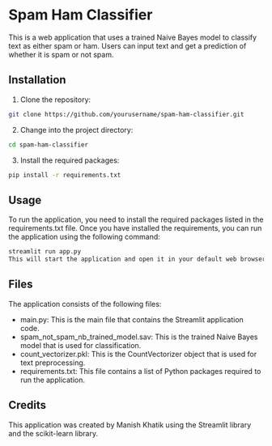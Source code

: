# Spam Ham Classifier
This is a web application that uses a trained Naive Bayes model to classify text as either spam or ham. Users can input text and get a prediction of whether it is spam or not spam.

## Installation
1. Clone the repository:
```sh
git clone https://github.com/yourusername/spam-ham-classifier.git
```

2. Change into the project directory:
```sh
cd spam-ham-classifier
```

3. Install the required packages:
```sh
pip install -r requirements.txt
```

## Usage
To run the application, you need to install the required packages listed in the requirements.txt file. Once you have installed the requirements, you can run the application using the following command:


```sh
streamlit run app.py
This will start the application and open it in your default web browser.
```

## Files
The application consists of the following files:

- main.py: This is the main file that contains the Streamlit application code.
- spam_not_spam_nb_trained_model.sav: This is the trained Naive Bayes model that is used for classification.
- count_vectorizer.pkl: This is the CountVectorizer object that is used for text preprocessing.
- requirements.txt: This file contains a list of Python packages required to run the application.

## Credits
This application was created by Manish Khatik using the Streamlit library and the scikit-learn library.